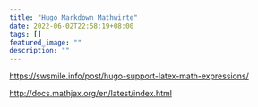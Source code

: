 ```yaml
---
title: "Hugo Markdown Mathwirte"
date: 2022-06-02T22:58:19+08:00
tags: []
featured_image: ""
description: ""
---
```


https://swsmile.info/post/hugo-support-latex-math-expressions/

http://docs.mathjax.org/en/latest/index.html

